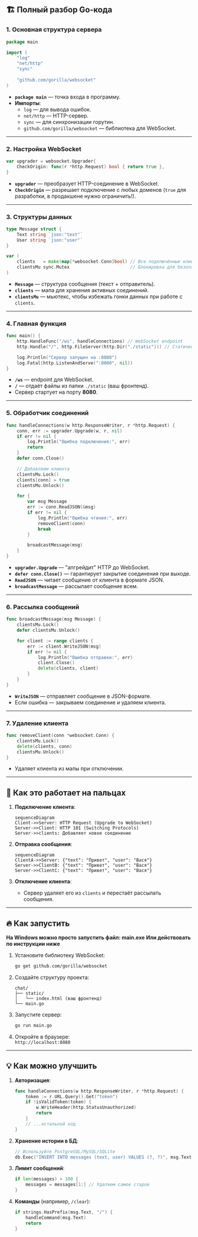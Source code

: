 ## 🏗 **Полный разбор Go-кода**

### 1. **Основная структура сервера**
```go
package main

import (
	"log"
	"net/http"
	"sync"
	
	"github.com/gorilla/websocket"
)
```
- **`package main`** — точка входа в программу.
- **Импорты**:
  - `log` — для вывода ошибок.
  - `net/http` — HTTP-сервер.
  - `sync` — для синхронизации горутин.
  - `github.com/gorilla/websocket` — библиотека для WebSocket.

---

### 2. **Настройка WebSocket**
```go
var upgrader = websocket.Upgrader{
	CheckOrigin: func(r *http.Request) bool { return true },
}
```
- **`upgrader`** — преобразует HTTP-соединение в WebSocket.
- **`CheckOrigin`** — разрешает подключение с любых доменов (`true` для разработки, в продакшене нужно ограничить!).

---

### 3. **Структуры данных**
```go
type Message struct {
	Text string `json:"text"`
	User string `json:"user"`
}

var (
	clients   = make(map[*websocket.Conn]bool) // Все подключённые клиенты
	clientsMu sync.Mutex                       // Блокировка для безопасного доступа к clients
)
```
- **`Message`** — структура сообщения (текст + отправитель).
- **`clients`** — мапа для хранения активных соединений.
- **`clientsMu`** — мьютекс, чтобы избежать гонки данных при работе с `clients`.

---

### 4. **Главная функция**
```go
func main() {
	http.HandleFunc("/ws", handleConnections) // WebSocket endpoint
	http.Handle("/", http.FileServer(http.Dir("./static"))) // Статические файлы

	log.Println("Сервер запущен на :8080")
	log.Fatal(http.ListenAndServe(":8080", nil))
}
```
- **`/ws`** — endpoint для WebSocket.
- **`/`** — отдаёт файлы из папки `./static` (ваш фронтенд).
- Сервер стартует на порту **8080**.

---

### 5. **Обработчик соединений**
```go
func handleConnections(w http.ResponseWriter, r *http.Request) {
	conn, err := upgrader.Upgrade(w, r, nil)
	if err != nil {
		log.Println("Ошибка подключения:", err)
		return
	}
	defer conn.Close()

	// Добавляем клиента
	clientsMu.Lock()
	clients[conn] = true
	clientsMu.Unlock()

	for {
		var msg Message
		err := conn.ReadJSON(&msg)
		if err != nil {
			log.Println("Ошибка чтения:", err)
			removeClient(conn)
			break
		}

		broadcastMessage(msg)
	}
}
```
- **`upgrader.Upgrade`** — "апгрейдит" HTTP до WebSocket.
- **`defer conn.Close()`** — гарантирует закрытие соединения при выходе.
- **`ReadJSON`** — читает сообщение от клиента в формате JSON.
- **`broadcastMessage`** — рассылает сообщение всем.

---

### 6. **Рассылка сообщений**
```go
func broadcastMessage(msg Message) {
	clientsMu.Lock()
	defer clientsMu.Unlock()

	for client := range clients {
		err := client.WriteJSON(msg)
		if err != nil {
			log.Println("Ошибка отправки:", err)
			client.Close()
			delete(clients, client)
		}
	}
}
```
- **`WriteJSON`** — отправляет сообщение в JSON-формате.
- Если ошибка — закрываем соединение и удаляем клиента.

---

### 7. **Удаление клиента**
```go
func removeClient(conn *websocket.Conn) {
	clientsMu.Lock()
	delete(clients, conn)
	clientsMu.Unlock()
}
```
- Удаляет клиента из мапы при отключении.

---

## 🧠 **Как это работает на пальцах**
1. **Подключение клиента**:
   ```mermaid
   sequenceDiagram
   Client->>Server: HTTP Request (Upgrade to WebSocket)
   Server->>Client: HTTP 101 (Switching Protocols)
   Server->>clients: Добавляет новое соединение
   ```

2. **Отправка сообщения**:
   ```mermaid
   sequenceDiagram
   ClientA->>Server: {"text": "Привет", "user": "Вася"}
   Server->>ClientB: {"text": "Привет", "user": "Вася"}
   Server->>ClientC: {"text": "Привет", "user": "Вася"}
   ```

3. **Отключение клиента**:
   - Сервер удаляет его из `clients` и перестаёт рассылать сообщения.

---

## 🔥 **Как запустить**
**На Windows можно просто запустить файл: main.exe**
**Или действовать по инструкции ниже**

1. Установите библиотеку WebSocket:
   ```bash
   go get github.com/gorilla/websocket
   ```

2. Создайте структуру проекта:
   ```
   chat/
   ├── static/
   │   └── index.html (ваш фронтенд)
   └── main.go
   ```

3. Запустите сервер:
   ```bash
   go run main.go
   ```

4. Откройте в браузере:  
   `http://localhost:8080`

---

## 💡 **Как можно улучшить**
1. **Авторизация**:
   ```go
   func handleConnections(w http.ResponseWriter, r *http.Request) {
       token := r.URL.Query().Get("token")
       if !isValidToken(token) {
           w.WriteHeader(http.StatusUnauthorized)
           return
       }
       // ...остальной код
   }
   ```

2. **Хранение истории в БД**:
   ```go
   // Используйте PostgreSQL/MySQL/SQLite
   db.Exec("INSERT INTO messages (text, user) VALUES (?, ?)", msg.Text, msg.User)
   ```

3. **Лимит сообщений**:
   ```go
   if len(messages) > 100 {
       messages = messages[1:] // Удаляем самое старое
   }
   ```

4. **Команды** (например, `/clear`):
   ```go
   if strings.HasPrefix(msg.Text, "/") {
       handleCommand(msg.Text)
       return
   }
   ```
